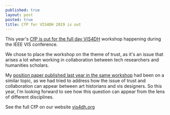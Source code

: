 ```yaml
---
published: true
layout: post
posted: true
title: CfP for VIS4DH 2019 is out
---
```



This year's [CfP is out for the full day VIS4DH](http://vis4dh.org/) workshop happening during the IEEE VIS conference.
 
We chose to place the workshop on the theme of trust, as it's an issue that arises a lot when working in collaboration between tech researchers and humanities scholars.
 
My [position paper published last year in the same workshop](https://projectcornelia.be/download/When%20the%20Tech%20Kids%20are%20Running%20Too%20Fast%20%20Data%20Visualisation%20Through%20the%20Lens%20of%20Art%20History%20Research%20(7).pdf) had been on a similar topic, as we had tried to address how the issue of trust and collaboration can appear between art historians and vis designers. So this year, I'm looking forward to see how this question can appear from the lens of different disciplines.  

See the full CfP on our website [vis4dh.org](vis4dh.org)

